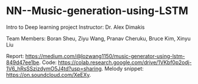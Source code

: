 # NN--Music-generation-using-LSTM

Intro to Deep learning project
Instructor: Dr. Alex Dimakis

Team Members: Boran Sheu, Ziyu Wang, Pranav Cheruku, Bruce Kim, Xinyu Liu

Report: https://medium.com/@lozwang1150/music-generator-using-lstm-849d47ee1be. 
Code: https://colab.research.google.com/drive/1VKbf0p2odj-1V6_hRsSSzizdymO5J4td?usp=sharing. 
Melody snippet: https://on.soundcloud.com/XeEXy. 
